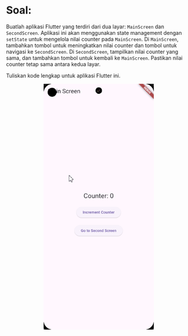 # Soal:

Buatlah aplikasi Flutter yang terdiri dari dua layar: `MainScreen` dan `SecondScreen`. Aplikasi ini akan menggunakan state management dengan `setState` untuk mengelola nilai counter pada `MainScreen`. Di `MainScreen`, tambahkan tombol untuk meningkatkan nilai counter dan tombol untuk navigasi ke `SecondScreen`. Di `SecondScreen`, tampilkan nilai counter yang sama, dan tambahkan tombol untuk kembali ke `MainScreen`. Pastikan nilai counter tetap sama antara kedua layar.

Tuliskan kode lengkap untuk aplikasi Flutter ini.
<p align="center">
<img src="../assets/state-management-dasar-latihan.gif" width="300">
